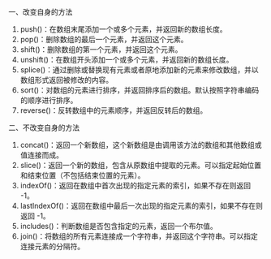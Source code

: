 一、改变自身的方法

1. push()：在数组末尾添加一个或多个元素，并返回新的数组长度。
2. pop()：删除数组的最后一个元素，并返回这个元素。
3. shift()：删除数组的第一个元素，并返回这个元素。
4. unshift()：在数组开头添加一个或多个元素，并返回新的数组长度。
5. splice()：通过删除或替换现有元素或者原地添加新的元素来修改数组，并以数组形式返回被修改的内容。
6. sort()：对数组的元素进行排序，并返回排序后的数组。默认按照字符串编码的顺序进行排序。
7. reverse()：反转数组中的元素顺序，并返回反转后的数组。


二、不改变自身的方法

1. concat()：返回一个新数组，这个新数组是由调用该方法的数组和其他数组或值连接而成。
2. slice()：返回一个新的数组，包含从原数组中提取的元素。可以指定起始位置和结束位置（不包括结束位置的元素）。
3. indexOf()：返回在数组中首次出现的指定元素的索引，如果不存在则返回 -1。
4. lastIndexOf()：返回在数组中最后一次出现的指定元素的索引，如果不存在则返回 -1。
5. includes()：判断数组是否包含指定的元素，返回一个布尔值。
6. join()：将数组的所有元素连接成一个字符串，并返回这个字符串。可以指定连接元素的分隔符。
